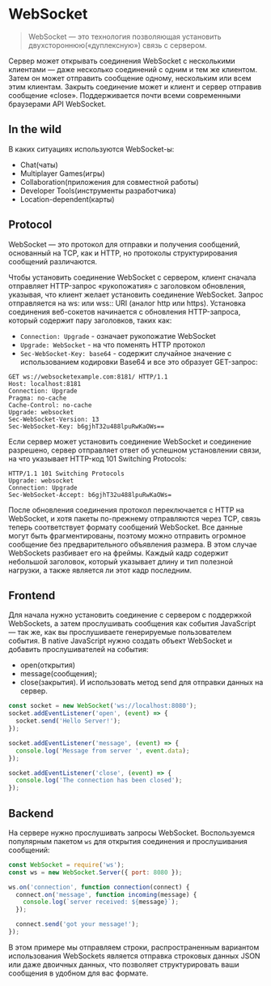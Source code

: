 # WebSocket

>WebSocket — это технология позволяющая установить двухстороннюю(«дуплексную») связь с сервером.

Сервер может открывать соединения WebSocket с несколькими клиентами — даже несколько соединений с одним и тем же клиентом.
Затем он может отправить сообщение одному, нескольким или всем этим клиентам.
Закрыть соединение может и клиент и сервер отправив сообщение «close».
Поддерживается почти всеми современными браузерами API WebSocket.

## In the wild
В каких ситуациях используются WebSocket-ы:
* Chat(чаты)
* Multiplayer Games(игры)
* Collaboration(приложения для совместной работы)
* Developer Tools(инструменты разработчика)
* Location-dependent(карты)

## Protocol
WebSocket — это протокол для отправки и получения сообщений, основанный на TCP, как и HTTP, но протоколы структурирования сообщений различаются. 

Чтобы установить соединение WebSocket с сервером, клиент сначала отправляет HTTP-запрос «рукопожатия» с заголовком обновления, указывая, что клиент желает установить соединение WebSocket. 
Запрос отправляется на ws: или wss:: URI (аналог http или https).
Установка соединения веб-сокетов начинается с обновления HTTP-запроса, который содержит пару заголовков, таких как:
* `Connection: Upgrade` - означает рукопожатие WebSocket
* `Upgrade: WebSocket` - на что поменять HTTP протокол
* `Sec-WebSocket-Key: base64` - содержит случайное значение с использованием кодировки Base64
и все это образует GET-запрос:
```shell
GET ws://websocketexample.com:8181/ HTTP/1.1
Host: localhost:8181
Connection: Upgrade
Pragma: no-cache
Cache-Control: no-cache
Upgrade: websocket
Sec-WebSocket-Version: 13
Sec-WebSocket-Key: b6gjhT32u488lpuRwKaOWs==
```

Если сервер может установить соединение WebSocket и соединение разрешено, сервер отправляет ответ об успешном установлении связи, на что указывает HTTP-код 101 Switching Protocols:
```shell
HTTP/1.1 101 Switching Protocols
Upgrade: websocket
Connection: Upgrade
Sec-WebSocket-Accept: b6gjhT32u488lpuRwKaOWs=
```

После обновления соединения протокол переключается с HTTP на WebSocket, и хотя пакеты по-прежнему отправляются через TCP, связь теперь соответствует формату сообщений WebSocket.
Все данные могут быть фрагментированы, поэтому можно отправить огромное сообщение без предварительного объявления размера. В этом случае WebSockets разбивает его на фреймы. 
Каждый кадр содержит небольшой заголовок, который указывает длину и тип полезной нагрузки, а также является ли этот кадр последним.


## Frontend
Для начала нужно установить соединение с сервером с поддержкой WebSockets, а затем прослушивать сообщения как события JavaScript — так же, как вы прослушиваете генерируемые пользователем события.
В native JavaScript нужно создать объект WebSocket и добавить прослушивателей на события: 
* open(открытия)
* message(сообщения);
* close(закрытия). 
И использовать метод send для отправки данных на сервер.

```js
const socket = new WebSocket('ws://localhost:8080'); 
socket.addEventListener('open', (event) => { 
  socket.send('Hello Server!'); 
}); 

socket.addEventListener('message', (event) => { 
  console.log('Message from server ', event.data); 
});

socket.addEventListener('close', (event) => { 
  console.log('The connection has been closed'); 
});
```

## Backend
На сервере нужно прослушивать запросы WebSocket.
Воспользуемся популярным пакетом `ws` для открытия соединения и прослушивания сообщений:

```js
const WebSocket = require('ws');
const ws = new WebSocket.Server({ port: 8080 });

ws.on('connection', function connection(connect) {
  connect.on('message', function incoming(message) {
    console.log(`server received: ${message}`);
  });

  connect.send('got your message!');
});
```
В этом примере мы отправляем строки, распространенным вариантом использования WebSockets является отправка строковых данных JSON или даже двоичных данных,
что позволяет структурировать ваши сообщения в удобном для вас формате.
